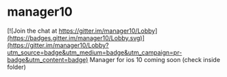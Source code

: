 # manager10

[![Join the chat at https://gitter.im/manager10/Lobby](https://badges.gitter.im/manager10/Lobby.svg)](https://gitter.im/manager10/Lobby?utm_source=badge&utm_medium=badge&utm_campaign=pr-badge&utm_content=badge)
Manager for ios 10 coming soon (check inside folder)

